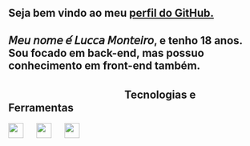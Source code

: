 ## Seja bem vindo ao meu <a href="https://github.com/luccgatto">perfil do GitHub.</a>
## 𝘔𝘦𝘶 𝘯𝘰𝘮𝘦 𝘦́ 𝘓𝘶𝘤𝘤𝘢 𝘔𝘰𝘯𝘵𝘦𝘪𝘳𝘰, e tenho 18 anos. Sou focado em back-end, mas possuo conhecimento em front-end também.

## ㅤㅤㅤㅤㅤㅤㅤㅤㅤㅤㅤㅤTecnologias e Ferramentas

<img width="30px" height="30px" src="https://cdn.jsdelivr.net/gh/devicons/devicon/icons/git/git-original.svg" />ㅤㅤ<img width="30px" height="30px" src="https://cdn.jsdelivr.net/gh/devicons/devicon/icons/vscode/vscode-original.svg" />ㅤㅤ<img width="30px" height="30px" src="https://cdn.jsdelivr.net/gh/devicons/devicon/icons/visualstudio/visualstudio-plain.svg" />

                    

          

<!--
**luccgatto/luccgatto** is a ✨ _special_ ✨ repository because its `README.md` (this file) appears on your GitHub profile.

Here are some ideas to get you started:
<img src="https://cdn.jsdelivr.net/gh/devicons/devicon/icons/github/github-original.svg" />

## Seja bem vindo ao meu perfil do GitHub.
## 𝘔𝘦𝘶 𝘯𝘰𝘮𝘦 𝘦́ 𝘓𝘶𝘤𝘤𝘢 𝘔𝘰𝘯𝘵𝘦𝘪𝘳𝘰,


- 🔭 I’m currently working on ...
- 🌱 I’m currently learning ...
- 👯 I’m looking to collaborate on ...
- 🤔 I’m looking for help with ...
- 💬 Ask me about ...
- 📫 How to reach me: ...
- 😄 Pronouns: ...
- ⚡ Fun fact: ...
-->
